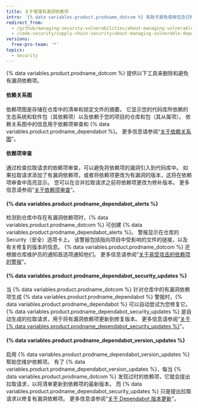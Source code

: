 ```yaml
---
title: 关于管理有漏洞依赖项
intro: '{% data variables.product.prodname_dotcom %} 有助于避免使用包含已知漏洞的第三方软件。'
redirect_from:
  - /github/managing-security-vulnerabilities/about-managing-vulnerable-dependencies
  - /code-security/supply-chain-security/about-managing-vulnerable-dependencies
versions:
  free-pro-team: '*'
topics:
  - Security
---
```

<!--Marketing-LINK: From /features/security/software-supply-chain page "Managing vulnerabilities in your project’s dependencies ".-->

{% data variables.product.prodname_dotcom %} 提供以下工具来删除和避免有漏洞依赖项。

#### 依赖关系图
依赖项图是存储在仓库中的清单和锁定文件的摘要。 它显示您的代码库所依赖的生态系统和软件包（其依赖项）以及依赖于您的项目的仓库和包（其从属项）。 依赖关系图中的信息用于依赖项审查和 {% data variables.product.prodname_dependabot %}。 更多信息请参阅“[关于依赖关系图](/github/visualizing-repository-data-with-graphs/about-the-dependency-graph)”。

#### 依赖项审查
通过检查拉取请求的依赖项审查，可以避免将依赖项的漏洞引入到代码库中。 如果拉取请求添加了有漏洞依赖项，或者将依赖项更改为有漏洞的版本，这将在依赖项审查中高亮显示。 您可以在合并拉取请求之前将依赖项更改为修补版本。 更多信息请参阅“[关于依赖项审查](/code-security/supply-chain-security/about-dependency-review)”。

#### {% data variables.product.prodname_dependabot_alerts %}
检测到仓库中存在有漏洞依赖项时，{% data variables.product.prodname_dotcom %} 可创建 {% data variables.product.prodname_dependabot_alerts %}。 警报显示在仓库的 Security（安全）选项卡上。 该警报包括指向项目中受影响的文件的链接，以及有关修复的版本的信息。 {% data variables.product.prodname_dotcom %} 还根据仓库维护员的通知首选项通知他们。 更多信息请参阅“[关于易受攻击的依赖项的警报](/code-security/supply-chain-security/about-alerts-for-vulnerable-dependencies)”。

#### {% data variables.product.prodname_dependabot_security_updates %}
当 {% data variables.product.prodname_dotcom %} 针对仓库中的有漏洞依赖项生成 {% data variables.product.prodname_dependabot %} 警报时，{% data variables.product.prodname_dependabot %} 可以自动尝试为您修复它。 {% data variables.product.prodname_dependabot_security_updates %} 是自动生成的拉取请求，用于将有漏洞依赖项更新到修复版本。 更多信息请参阅“[关于 {% data variables.product.prodname_dependabot_security_updates %}](/github/managing-security-vulnerabilities/about-dependabot-security-updates)”。


#### {% data variables.product.prodname_dependabot_version_updates %}
启用 {% data variables.product.prodname_dependabot_version_updates %} 帮助您维护依赖项。 有了 {% data variables.product.prodname_dependabot_version_updates %}，每当 {% data variables.product.prodname_dotcom  %} 发现过时的依赖项，它就会提出拉取请求，以将清单更新到依赖项的最新版本。 而 {% data variables.product.prodname_dependabot_security_updates %} 只是提出拉取请求以修复有漏洞依赖项。 更多信息请参阅“[关于 Dependabot 版本更新](/github/administering-a-repository/about-dependabot-version-updates)”。
